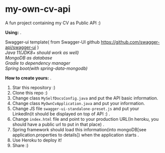 
# my-own-cv-api
A fun project containing my CV as Public API :)


**Using:** . 

Swagger-ui template( from Swagger-UI github https://github.com/swagger-api/swagger-ui )  
_Java 11(JDK8+ should work as well)_  
_MongoDB as database_  
_Gradle to dependency manager_  
_Spring boot(with spring-data-mongodb)_  

**How to create yours:** . 

1. Star this repository :)  
2. Clone this repo :)  
3. Change class ```MySelfDocsConfig.java``` and put the API basic information.  
4. Change class ```MyOwnCvApplication.java``` and put your information.  
4. Change JS file ```swagger-ui-standalone-preset.js``` and put your LinkedIn(it should be displayed on top of API :) . 
4. Change ```index.html``` file and point to your production URL(In heroku, you should have a public url to put in that place) .  
5. Spring framework should load this information(into mongoDB[see application.properties to details]) when the application starts .  
6. Use Heroku to deploy it! 
7. Share :)
